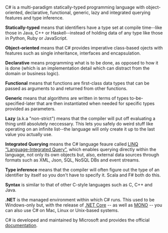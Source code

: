 C# is a multi-paradigm statically-typed programming language with object-oriented, declarative, functional, generic, lazy and integrated querying features and type inference. 

__Statically-typed__ means that identifiers have a type set at compile time--like those in Java, C++ or Haskell--instead of holding data of any type like those in Python, Ruby or JavaScript.

__Object-oriented__ means that C# provides imperative class-based ojects with features such as single inheritance, interfaces and encapsulation.  

__Declarative__ means programming what is to be done, as opposed to how it is done (which is an implementation detail which can distract from the domain or business logic).

__Functional__ means that functions are first-class data types that can be passed as arguments to and returned from other functions.

__Generic__ means that algorithms are written in terms of types to-be-specified-later that are then instantiated when needed for specific types provided as parameters. 

__Lazy__ (a.k.a "non-strict") means that the compiler will put off evaluating a thing until absolutely neccessary. This lets you safely do weird stuff like operating on an infinite list--the language will only create it up to the last value you actually use.

__Integrated Querying__ means the C# language feaure called [LINQ "Language-Integrated Query"](https://msdn.microsoft.com/en-us/library/bb308959.aspx), which enables querying directly within the language, not only its own objects but, also, external data sources through formats such as XML, Json, SQL, NoSQL DBs and event streams.  

__Type inference__ means that the compiler will often figure out the type of an identifier by itself so you don't have to specify it. Scala and F# both do this.

__Syntax__ is similar to that of other C-style languages such as C, C++ and Java.

__.NET__ is the managed environment within which C# runs. This used to be Windows-only but, with the release of [.NET Core](https://www.microsoft.com/net/core) -- as well as [MONO](http://www.mono-project.com/) -- you can also use C# on Mac, Linux or Unix-based systems.

C# is developed and maintained by Microsoft and provides the official [documentation](https://docs.microsoft.com/en-us/dotnet/csharp/).
